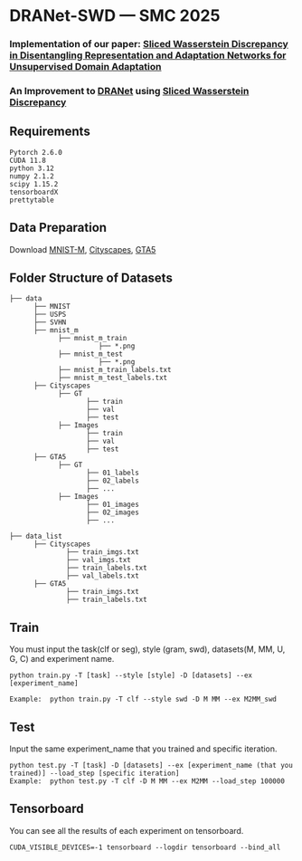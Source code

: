# DRANet-SWD — SMC 2025
### Implementation of our paper: [Sliced Wasserstein Discrepancy in Disentangling Representation and Adaptation Networks for Unsupervised Domain Adaptation](https://arxiv.org/abs/2504.03043)
### An Improvement to [DRANet](https://github.com/Seung-Hun-Lee/DRANet) using [Sliced Wasserstein Discrepancy](https://github.com/apple/ml-cvpr2019-swd)
## Requirements
```
Pytorch 2.6.0
CUDA 11.8
python 3.12
numpy 2.1.2
scipy 1.15.2
tensorboardX
prettytable
```
## Data Preparation
Download [MNIST-M](https://github.com/fungtion/DANN), [Cityscapes](https://www.cityscapes-dataset.com/), [GTA5](https://download.visinf.tu-darmstadt.de/data/from_games/)
## Folder Structure of Datasets
```
├── data
      ├── MNIST
      ├── USPS
      ├── SVHN
      ├── mnist_m
            ├── mnist_m_train
                      ├── *.png
            ├── mnist_m_test
                      ├── *.png
            ├── mnist_m_train_labels.txt
            ├── mnist_m_test_labels.txt
      ├── Cityscapes
            ├── GT
                   ├── train
                   ├── val
                   ├── test
            ├── Images
                   ├── train
                   ├── val
                   ├── test
      ├── GTA5
            ├── GT
                   ├── 01_labels
                   ├── 02_labels
                   ├── ...
            ├── Images
                   ├── 01_images
                   ├── 02_images
                   ├── ...
      
├── data_list
      ├── Cityscapes
              ├── train_imgs.txt
              ├── val_imgs.txt
              ├── train_labels.txt
              ├── val_labels.txt
      ├── GTA5
              ├── train_imgs.txt
              ├── train_labels.txt

```
## Train
You must input the task(clf or seg), style (gram, swd), datasets(M, MM, U, G, C) and experiment name.
```
python train.py -T [task] --style [style] -D [datasets] --ex [experiment_name]

Example:  python train.py -T clf --style swd -D M MM --ex M2MM_swd
```
## Test
Input the same experiment_name that you trained and specific iteration.
```
python test.py -T [task] -D [datasets] --ex [experiment_name (that you trained)] --load_step [specific iteration]
Example:  python test.py -T clf -D M MM --ex M2MM --load_step 100000
```
## Tensorboard
You can see all the results of each experiment on tensorboard.
```
CUDA_VISIBLE_DEVICES=-1 tensorboard --logdir tensorboard --bind_all
```

